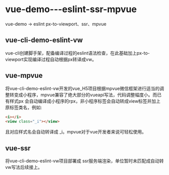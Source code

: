 # vue-demo---eslint-ssr-mpvue
vue-demo -> eslint   px-to-viewport、ssr、mpvue

## vue-cli-demo-eslint-vw
vue-cli创建脚手架，配备编译过程的eslint语法检查，在此基础加上px-to-viewport实现编译过程自动根据px转译成vw。

## vue-mpvue
将vue-cli-demo-eslint-vw开发的vue_H5项目根据mpvue微信框架进行适当的调整转变成小程序，mpvue兼容了绝大部分的vueapi写法，代码调整幅度小。而已有样式px
会自动编译成小程序的rpx，非小程序标签会自动转成view标签并加上原标签类名，例如:
```html
<i></i>
<view class="_i"></view>
```
且对应样式名会自动转译成 _i。mpvue对于vue开发者来说可轻松使用。

## vue-ssr
将vue-cli-demo-eslint-vw项目部署成 ssr服务端渲染，单位暂时未匹配成自动转vw写法后续接上。
